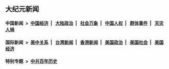 ## 大纪元新闻

#### 中国新闻 &nbsp;>&nbsp; [中国经济](indexes/ncid283/README.md?07190045) &nbsp;| &nbsp; [大陆政治](indexes/ncid277/README.md?07190045) &nbsp;| &nbsp; [社会万象](indexes/ncid282/README.md?07190045) &nbsp;| &nbsp; [中国人权](indexes/ncid278/README.md?07190045) &nbsp;| &nbsp; [群体事件](indexes/ncid279/README.md?07190045) &nbsp;| &nbsp; [天灾人祸](indexes/ncid280/README.md?07190045)

#### 国际新闻 &nbsp;>&nbsp; [美中关系](indexes/nf1412576/README.md?07190045) &nbsp;| &nbsp; [台湾新闻](indexes/ncid1349361/README.md?07190045) &nbsp;| &nbsp; [香港新闻](indexes/ncid1349362/README.md?07190045) &nbsp;| &nbsp; [美国政治](indexes/ncid1078159/README.md?07190045) &nbsp;| &nbsp; [美国社会](indexes/ncid1078160/README.md?07190045) &nbsp;| &nbsp; [美国经济](indexes/ncid1078158/README.md?07190045)

#### 特别专题 &nbsp;>&nbsp; [中共百年历史](https://github.com/easy2view/epoch-special/blob/master/README.md?07190045)  
